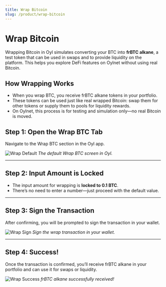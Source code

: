 ```yaml
---
title: Wrap Bitcoin
slug: /product/wrap-bitcoin
---
```


# Wrap Bitcoin

Wrapping Bitcoin in Oyl simulates converting your BTC into **frBTC alkane**, a test token that can be used in swaps and to provide liquidity on the platform. This helps you explore DeFi features on Oylnet without using real Bitcoin.

## How Wrapping Works

- When you wrap BTC, you receive frBTC alkane tokens in your portfolio.
- These tokens can be used just like real wrapped Bitcoin: swap them for other tokens or supply them to pools for liquidity rewards.
- On Oylnet, this process is for testing and simulation only—no real Bitcoin is moved.

## Step 1: Open the Wrap BTC Tab

Navigate to the Wrap BTC section in the Oyl app.

![Wrap Default](/img/wrapdefault.png)
*The default Wrap BTC screen in Oyl.*

---

## Step 2: Input Amount is Locked

- The input amount for wrapping is **locked to 0.1 BTC**.
- There’s no need to enter a number—just proceed with the default value.

---

## Step 3: Sign the Transaction

After confirming, you will be prompted to sign the transaction in your wallet.

![Wrap Sign](/img/wrapsign.png)
*Sign the wrap transaction in your wallet.*

---

## Step 4: Success!

Once the transaction is confirmed, you’ll receive frBTC alkane in your portfolio and can use it for swaps or liquidity.

![Wrap Success](/img/wrapsuccess.png)
*frBTC alkane successfully received!*
